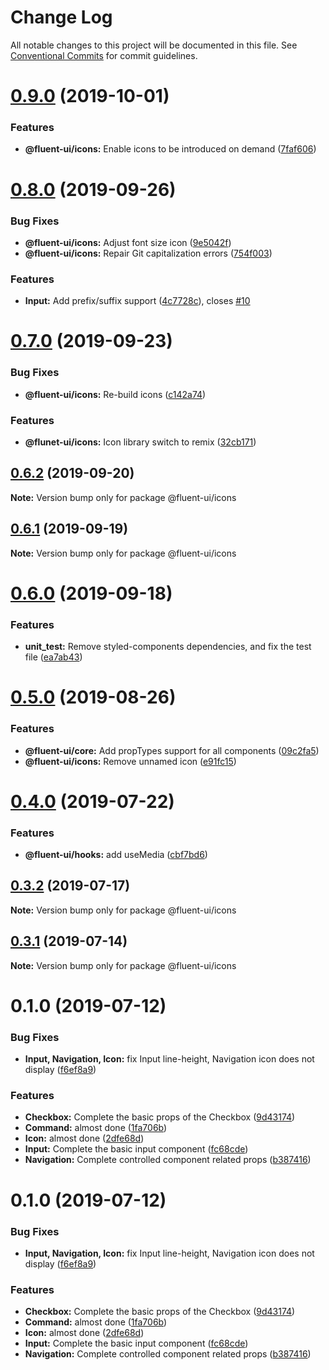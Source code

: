# Change Log

All notable changes to this project will be documented in this file.
See [Conventional Commits](https://conventionalcommits.org) for commit guidelines.

# [0.9.0](https://github.com/fluent-org/fluent-ui/compare/@fluent-ui/icons@0.8.0...@fluent-ui/icons@0.9.0) (2019-10-01)


### Features

* **@fluent-ui/icons:** Enable icons to be introduced on demand ([7faf606](https://github.com/fluent-org/fluent-ui/commit/7faf606))





# [0.8.0](https://github.com/fluent-org/fluent-ui/compare/@fluent-ui/icons@0.7.0...@fluent-ui/icons@0.8.0) (2019-09-26)


### Bug Fixes

* **@fluent-ui/icons:** Adjust font size icon ([9e5042f](https://github.com/fluent-org/fluent-ui/commit/9e5042f))
* **@fluent-ui/icons:** Repair Git capitalization errors ([754f003](https://github.com/fluent-org/fluent-ui/commit/754f003))


### Features

* **Input:** Add prefix/suffix support ([4c7728c](https://github.com/fluent-org/fluent-ui/commit/4c7728c)), closes [#10](https://github.com/fluent-org/fluent-ui/issues/10)





# [0.7.0](https://github.com/fluent-org/fluent-ui/compare/@fluent-ui/icons@0.6.2...@fluent-ui/icons@0.7.0) (2019-09-23)


### Bug Fixes

* **@fluent-ui/icons:** Re-build icons ([c142a74](https://github.com/fluent-org/fluent-ui/commit/c142a74))


### Features

* **@flunet-ui/icons:** Icon library switch to remix ([32cb171](https://github.com/fluent-org/fluent-ui/commit/32cb171))





## [0.6.2](https://github.com/fluent-org/fluent-ui/compare/@fluent-ui/icons@0.6.1...@fluent-ui/icons@0.6.2) (2019-09-20)

**Note:** Version bump only for package @fluent-ui/icons





## [0.6.1](https://github.com/fluent-org/fluent-ui/compare/@fluent-ui/icons@0.6.0...@fluent-ui/icons@0.6.1) (2019-09-19)

**Note:** Version bump only for package @fluent-ui/icons





# [0.6.0](https://github.com/fluent-org/fluent-ui/compare/@fluent-ui/icons@0.5.0...@fluent-ui/icons@0.6.0) (2019-09-18)


### Features

* **unit_test:** Remove styled-components dependencies, and fix the test file ([ea7ab43](https://github.com/fluent-org/fluent-ui/commit/ea7ab43))





# [0.5.0](https://github.com/fluent-org/fluent-ui/compare/@fluent-ui/icons@0.4.0...@fluent-ui/icons@0.5.0) (2019-08-26)


### Features

* **@fluent-ui/core:** Add propTypes support for all components ([09c2fa5](https://github.com/fluent-org/fluent-ui/commit/09c2fa5))
* **@fluent-ui/icons:** Remove unnamed icon ([e91fc15](https://github.com/fluent-org/fluent-ui/commit/e91fc15))





# [0.4.0](https://github.com/fluent-org/fluent-ui/compare/@fluent-ui/icons@0.3.2...@fluent-ui/icons@0.4.0) (2019-07-22)


### Features

* **@fluent-ui/hooks:** add useMedia ([cbf7bd6](https://github.com/fluent-org/fluent-ui/commit/cbf7bd6))





## [0.3.2](https://github.com/fluent-org/fluent-ui/compare/@fluent-ui/icons@0.3.1...@fluent-ui/icons@0.3.2) (2019-07-17)

**Note:** Version bump only for package @fluent-ui/icons





## [0.3.1](https://github.com/fluent-org/fluent-ui/compare/@fluent-ui/icons@0.3.0...@fluent-ui/icons@0.3.1) (2019-07-14)

**Note:** Version bump only for package @fluent-ui/icons





# 0.1.0 (2019-07-12)


### Bug Fixes

* **Input, Navigation, Icon:** fix Input line-height, Navigation icon does not display ([f6ef8a9](https://github.com/fluent-org/fluent-ui/commit/f6ef8a9))


### Features

* **Checkbox:** Complete the basic props of the Checkbox ([9d43174](https://github.com/fluent-org/fluent-ui/commit/9d43174))
* **Command:** almost done ([1fa706b](https://github.com/fluent-org/fluent-ui/commit/1fa706b))
* **Icon:** almost done ([2dfe68d](https://github.com/fluent-org/fluent-ui/commit/2dfe68d))
* **Input:** Complete the basic input component ([fc68cde](https://github.com/fluent-org/fluent-ui/commit/fc68cde))
* **Navigation:** Complete controlled component related props ([b387416](https://github.com/fluent-org/fluent-ui/commit/b387416))





# 0.1.0 (2019-07-12)


### Bug Fixes

* **Input, Navigation, Icon:** fix Input line-height, Navigation icon does not display ([f6ef8a9](https://github.com/fluent-org/fluent-ui/commit/f6ef8a9))


### Features

* **Checkbox:** Complete the basic props of the Checkbox ([9d43174](https://github.com/fluent-org/fluent-ui/commit/9d43174))
* **Command:** almost done ([1fa706b](https://github.com/fluent-org/fluent-ui/commit/1fa706b))
* **Icon:** almost done ([2dfe68d](https://github.com/fluent-org/fluent-ui/commit/2dfe68d))
* **Input:** Complete the basic input component ([fc68cde](https://github.com/fluent-org/fluent-ui/commit/fc68cde))
* **Navigation:** Complete controlled component related props ([b387416](https://github.com/fluent-org/fluent-ui/commit/b387416))
